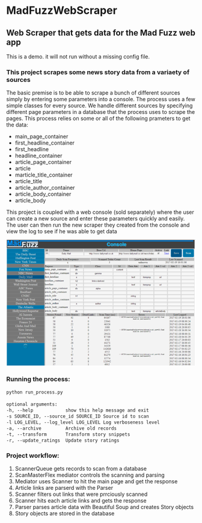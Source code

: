# MadFuzzWebScraper
## Web Scraper that gets data for the Mad Fuzz web app

This is a demo. it will not run without a missing config file.

### This project scrapes some news story data from a variaety of sources

The basic premise is to be able to scrape a bunch of different sources simply by entering some parameters into a console.
The process uses a few simple classes for every source.
We handle different sources by specifying different page parameters in a database that the process uses to scrape the pages. 
This process relies on some or all of the following prameters to get the data:

* main_page_container	
* first_headline_container	
* first_headline	
* headline_container	
* article_page_container	
* article
* marticle_title_container	
* article_title	
* article_author_container	
* article_body_container	
* article_body

This project is coupled with a web console (sold separately) where the user can create a new source and enter these parameters quickly and easily.
The user can then run the new scraper they created from the console and view the log to see if he was able to get data

![ScreenShot](https://github.com/genebarsukov/MadFuzzWebScraper/blob/develop/madfuzz_console_example.png)

### Running the process:
```
python run_process.py

optional arguments:
-h, --help            show this help message and exit
-s SOURCE_ID, --source_id SOURCE_ID Source id to scan
-l LOG_LEVEL, --log_level LOG_LEVEL Log verboseness level
-a, --archive         Archive old records
-t, --transform       Transform story snippets
-r, --update_ratings  Update story ratings
```

### Project workflow:
 1. ScannerQueue gets records to scan from a database
 2. ScanMasterFlex mediator controls the scanning and parsing
 3. Mediator uses Scanner to hit the main page and get the response
 4. Article links are parserd with the Parser
 5. Scanner filters out links that were prrciously scanned
 6. Scanner hits each article links and gets the response
 7. Parser parses article data with Beautiful Soup and creates Story objects
 8. Story objects are stored in the database


